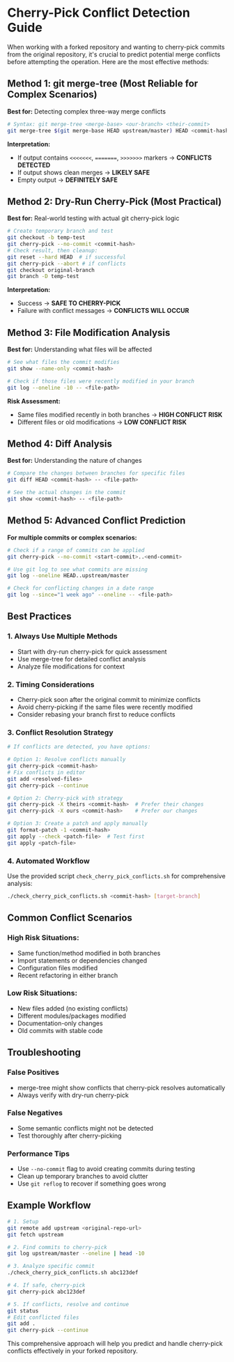 # Cherry-Pick Conflict Detection Guide

When working with a forked repository and wanting to cherry-pick commits from the original repository, it's crucial to predict potential merge conflicts before attempting the operation. Here are the most effective methods:

## Method 1: git merge-tree (Most Reliable for Complex Scenarios)

**Best for:** Detecting complex three-way merge conflicts

```bash
# Syntax: git merge-tree <merge-base> <our-branch> <their-commit>
git merge-tree $(git merge-base HEAD upstream/master) HEAD <commit-hash>
```

**Interpretation:**
- If output contains `<<<<<<<`, `=======`, `>>>>>>>` markers → **CONFLICTS DETECTED**
- If output shows clean merges → **LIKELY SAFE**
- Empty output → **DEFINITELY SAFE**

## Method 2: Dry-Run Cherry-Pick (Most Practical)

**Best for:** Real-world testing with actual git cherry-pick logic

```bash
# Create temporary branch and test
git checkout -b temp-test
git cherry-pick --no-commit <commit-hash>
# Check result, then cleanup:
git reset --hard HEAD  # if successful
git cherry-pick --abort # if conflicts
git checkout original-branch
git branch -D temp-test
```

**Interpretation:**
- Success → **SAFE TO CHERRY-PICK**
- Failure with conflict messages → **CONFLICTS WILL OCCUR**

## Method 3: File Modification Analysis

**Best for:** Understanding what files will be affected

```bash
# See what files the commit modifies
git show --name-only <commit-hash>

# Check if those files were recently modified in your branch
git log --oneline -10 -- <file-path>
```

**Risk Assessment:**
- Same files modified recently in both branches → **HIGH CONFLICT RISK**
- Different files or old modifications → **LOW CONFLICT RISK**

## Method 4: Diff Analysis

**Best for:** Understanding the nature of changes

```bash
# Compare the changes between branches for specific files
git diff HEAD <commit-hash> -- <file-path>

# See the actual changes in the commit
git show <commit-hash> -- <file-path>
```

## Method 5: Advanced Conflict Prediction

**For multiple commits or complex scenarios:**

```bash
# Check if a range of commits can be applied
git cherry-pick --no-commit <start-commit>..<end-commit>

# Use git log to see what commits are missing
git log --oneline HEAD..upstream/master

# Check for conflicting changes in a date range
git log --since="1 week ago" --oneline -- <file-path>
```

## Best Practices

### 1. Always Use Multiple Methods
- Start with dry-run cherry-pick for quick assessment
- Use merge-tree for detailed conflict analysis
- Analyze file modifications for context

### 2. Timing Considerations
- Cherry-pick soon after the original commit to minimize conflicts
- Avoid cherry-picking if the same files were recently modified
- Consider rebasing your branch first to reduce conflicts

### 3. Conflict Resolution Strategy
```bash
# If conflicts are detected, you have options:

# Option 1: Resolve conflicts manually
git cherry-pick <commit-hash>
# Fix conflicts in editor
git add <resolved-files>
git cherry-pick --continue

# Option 2: Cherry-pick with strategy
git cherry-pick -X theirs <commit-hash>  # Prefer their changes
git cherry-pick -X ours <commit-hash>    # Prefer our changes

# Option 3: Create a patch and apply manually
git format-patch -1 <commit-hash>
git apply --check <patch-file>  # Test first
git apply <patch-file>
```

### 4. Automated Workflow

Use the provided script `check_cherry_pick_conflicts.sh` for comprehensive analysis:

```bash
./check_cherry_pick_conflicts.sh <commit-hash> [target-branch]
```

## Common Conflict Scenarios

### High Risk Situations:
- Same function/method modified in both branches
- Import statements or dependencies changed
- Configuration files modified
- Recent refactoring in either branch

### Low Risk Situations:
- New files added (no existing conflicts)
- Different modules/packages modified
- Documentation-only changes
- Old commits with stable code

## Troubleshooting

### False Positives
- merge-tree might show conflicts that cherry-pick resolves automatically
- Always verify with dry-run cherry-pick

### False Negatives
- Some semantic conflicts might not be detected
- Test thoroughly after cherry-picking

### Performance Tips
- Use `--no-commit` flag to avoid creating commits during testing
- Clean up temporary branches to avoid clutter
- Use `git reflog` to recover if something goes wrong

## Example Workflow

```bash
# 1. Setup
git remote add upstream <original-repo-url>
git fetch upstream

# 2. Find commits to cherry-pick
git log upstream/master --oneline | head -10

# 3. Analyze specific commit
./check_cherry_pick_conflicts.sh abc123def

# 4. If safe, cherry-pick
git cherry-pick abc123def

# 5. If conflicts, resolve and continue
git status
# Edit conflicted files
git add .
git cherry-pick --continue
```

This comprehensive approach will help you predict and handle cherry-pick conflicts effectively in your forked repository.
